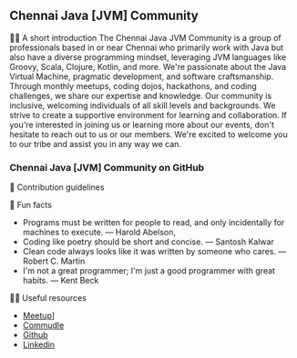
<!-- ![Chennai Java JVM Community](KotlinChennaiBanner.png "Logo Kotlinchennai") -->
## Chennai Java [JVM] Community

🙋‍♀️ A short introduction
The Chennai Java JVM Community is a group of professionals based in or near Chennai who primarily work with Java but also have a diverse programming mindset, leveraging JVM languages like Groovy, Scala, Clojure, Kotlin, and more. We're passionate about the Java Virtual Machine, pragmatic development, and software craftsmanship. Through monthly meetups, coding dojos, hackathons, and coding challenges, we share our expertise and knowledge.
Our community is inclusive, welcoming individuals of all skill levels and backgrounds. We strive to create a supportive environment for learning and collaboration. If you're interested in joining us or learning more about our events, don't hesitate to reach out to us or our members. We're excited to welcome you to our tribe and assist you in any way we can.
 
### Chennai Java [JVM] Community on GitHub 
🌈 Contribution guidelines 

🍿 Fun facts 
* Programs must be written for people to read, and only incidentally for machines to execute. ― Harold Abelson,
* Coding like poetry should be short and concise. ― Santosh Kalwar
* Clean code always looks like it was written by someone who cares. — Robert C. Martin
* I'm not a great programmer; I'm just a good programmer with great habits. ― Kent Beck 

👩‍💻 Useful resources 
* [Meetup]([https://www.meetup.com/chennaijc/)]
* [Commudle](https://www.commudle.com/communities/chennaijc)
* [Github](https://github.com/chennaijc/)
* [Linkedin](https://www.linkedin.com/company/101764521/)

<!--

**Here are some ideas to get you started:**

 A short introduction - what is your organization all about?
🌈 Contribution guidelines - how can the community get involved?
👩‍💻 Useful resources - where can the community find your docs? Is there anything else the community should know?
🍿 Fun facts - what does your team eat for breakfast?
🧙 Remember, you can do mighty things with the power of [Markdown](https://docs.github.com/github/writing-on-github/getting-started-with-writing-and-formatting-on-github/basic-writing-and-formatting-syntax)
-->
